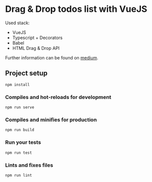 # Drag & Drop todos list with VueJS

Used stack: 
 - VueJS
 - Typescript + Decorators 
 - Babel
 - HTML Drag & Drop API 

Further information can be found on [medium]().

## Project setup
```
npm install
```

### Compiles and hot-reloads for development
```
npm run serve
```

### Compiles and minifies for production
```
npm run build
```

### Run your tests
```
npm run test
```

### Lints and fixes files
```
npm run lint
```
